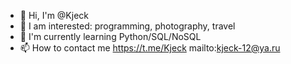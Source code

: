 - 👋 Hi, I'm @Kjeck
- 👀 I am interested: programming, photography, travel
- 🌱 I'm currently learning Python/SQL/NoSQL
- 📫 How to contact me https://t.me/Kjeck mailto:kjeck-12@ya.ru

<!---
Kjeck/Kjeck is a ✨ special ✨ repository because its `README.md` (this file) appears on your GitHub profile.
You can click the Preview link to take a look at your changes.
--->

